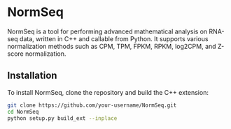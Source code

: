 # NormSeq

NormSeq is a tool for performing advanced mathematical analysis on RNA-seq data, written in C++ and callable from Python. It supports various normalization methods such as CPM, TPM, FPKM, RPKM, log2CPM, and Z-score normalization.

## Installation

To install NormSeq, clone the repository and build the C++ extension:

```bash
git clone https://github.com/your-username/NormSeq.git
cd NormSeq
python setup.py build_ext --inplace
